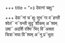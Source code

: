 +++
title = "०३ देवानां चक्षुः"

+++
देवा᳓नां च᳓क्षुः सुभ᳓गा व᳓हन्ती  
श्वेतं᳓ न᳓यन्ती सुदृ᳓शीकम् अ᳓श्वम्  
उषा᳓ अदर्शि रश्मि᳓भिर् वि᳓अक्ता  
चित्रा᳓मघा वि᳓श्वम् अ᳓नु प्र᳓भूता